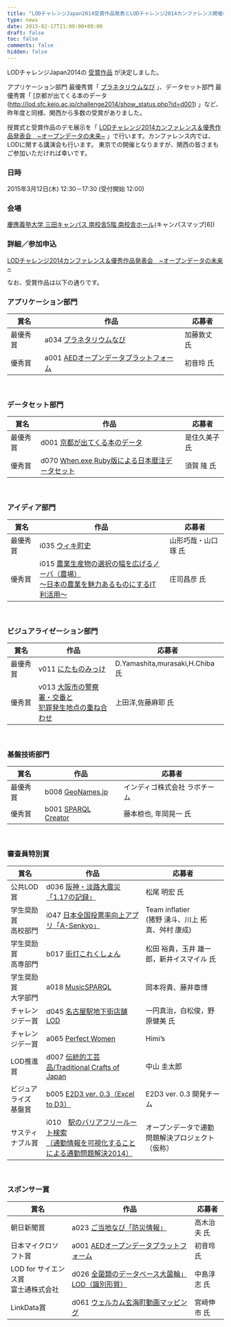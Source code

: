 ```yaml
---
title: "LODチャレンジJapan2014受賞作品発表とLODチャレンジ2014カンファレンス開催のお知らせ"
type: news
date: 2015-02-17T21:09:00+09:00
draft: false
toc: false
comments: false
hidden: false
---
```


LODチャレンジJapan2014の
[受賞作品](http://lod.sfc.keio.ac.jp/blog/?p=2586)
が決定しました。  


アプリケーション部門 最優秀賞「
[プラネタリウムなび](http://lod.sfc.keio.ac.jp/challenge2014/show_status.php?id=a034)
」、データセット部門 最優秀賞「
[京都が出てくる本のデータ(http://lod.sfc.keio.ac.jp/challenge2014/show_status.php?id=d001)
」など、昨年度と同様、関西から多数の受賞がありました。  


授賞式と受賞作品のデモ展示を「
[LODチャレンジ2014カンファレンス＆優秀作品発表会　~オープンデータの未来~](http://peatix.com/event/73984)
」で行います。カンファレンス内では、LODに関する講演会も行います。
東京での開催となりますが、関西の皆さまもご参加いただければ幸いです。  

### 日時

2015年3月12日(木) 12:30－17:30 (受付開始 12:00)  

### 会場

[慶應義塾大学 三田キャンパス 南校舎5階 南校舎ホール](http://www.keio.ac.jp/ja/access/mita.html#prg2)(キャンパスマップ[6])  

### 詳細／参加申込

[LODチャレンジ2014カンファレンス＆優秀作品発表会　~オープンデータの未来~](http://peatix.com/event/73984)  

なお、受賞作品は以下の通りです。  

### アプリケーション部門

賞名 | 作品 | 応募者
--- | --- | ---
最優秀賞 | a034 [プラネタリウムなび](http://lod.sfc.keio.ac.jp/challenge2014/show_status.php?id=a034) | 加藤敦丈 氏
優秀賞 | a001 [AEDオープンデータプラットフォーム](http://lod.sfc.keio.ac.jp/challenge2014/show_status.php?id=a001) | 初音玲 氏

<br />

### データセット部門

賞名 | 作品 | 応募者
--- | --- | ---
最優秀賞 | d001 [京都が出てくる本のデータ](http://lod.sfc.keio.ac.jp/challenge2014/show_status.php?id=d001) | 是住久美子 氏
優秀賞 | d070 [When.exe Ruby版による日本暦注データセット](http://lod.sfc.keio.ac.jp/challenge2014/show_status.php?id=d070) | 須賀 隆 氏

<br />

### アイディア部門

賞名 | 作品 | 応募者
--- | --- | ---
最優秀賞 | i035 [ウィキ町史](http://lod.sfc.keio.ac.jp/challenge2014/show_status.php?id=i035) | 山形巧哉・山口琢 氏
優秀賞 | i015 [農業生産物の選択の幅を広げるノーバ（農場）<br>～日本の農業を魅力あるものにするIT利活用～](http://lod.sfc.keio.ac.jp/challenge2014/show_status.php?id=i015) | 庄司昌彦 氏

<br />

### ビジュアライゼーション部門

賞名 | 作品 | 応募者
--- | --- | ---
最優秀賞 | v011 [にたものみっけ](http://lod.sfc.keio.ac.jp/challenge2014/show_status.php?id=v011) | D.Yamashita,murasaki,H.Chiba 氏
優秀賞 | v013 [大阪市の警察署・交番と<br>犯罪発生地点の重ね合わせ](http://lod.sfc.keio.ac.jp/challenge2014/show_status.php?id=v013) | 上田洋,佐藤麻耶 氏

<br />

### 基盤技術部門

賞名 | 作品 | 応募者
--- | --- | ---
最優秀賞 | b008 [GeoNames.jp](http://lod.sfc.keio.ac.jp/challenge2014/show_status.php?id=b008) | インディゴ株式会社 ラボチーム
優秀賞 | b001 [SPARQL Creator](http://lod.sfc.keio.ac.jp/challenge2014/show_status.php?id=b001) | 藤本椋也, 年岡晃一 氏

<br />

### 審査員特別賞

賞名 | 作品 | 応募者
--- | --- | ---
公共LOD賞 | d036 [阪神・淡路大震災「1.17の記録」](http://lod.sfc.keio.ac.jp/challenge2014/show_status.php?id=d036) | 松尾 明宏 氏
学生奨励賞<br>高校部門 | i047 [日本全国投票率向上アプリ「A-Senkyo」](http://lod.sfc.keio.ac.jp/challenge2014/show_status.php?id=i047) | Team inflatier<br>(猪野 湧斗、川上 拓真、舛村 康成)
学生奨励賞<br>高専部門 | b017 [街灯これくしょん](http://lod.sfc.keio.ac.jp/challenge2014/show_status.php?id=b017) | 松田 裕貴，玉井 雄一郎，新井イスマイル 氏
学生奨励賞<br>大学部門 | a018 [MusicSPARQL](http://lod.sfc.keio.ac.jp/challenge2014/show_status.php?id=a018) | 岡本将貴、藤井章博
チャレンジデー賞 | d045 [名古屋駅地下街店舗LOD](http://lod.sfc.keio.ac.jp/challenge2014/show_status.php?id=d045) | 一円真治，白松俊，野原健美 氏
チャレンジデー賞 | a065 [Perfect Women](http://lod.sfc.keio.ac.jp/challenge2014/show_status.php?id=a065) | Himi’s
LOD推進賞 | d007 [伝統的工芸品/Traditional Crafts of Japan](http://lod.sfc.keio.ac.jp/challenge2014/show_status.php?id=d007) | 中山 圭太郎
ビジュアライズ<br>基盤賞 | b005 [E2D3 ver. 0.3（Excel to D3）](http://lod.sfc.keio.ac.jp/challenge2014/show_status.php?id=b005) | E2D3 ver. 0.3 開発チーム
サスティナブル賞 | i010　[駅のバリアフリールート検索<br>（通勤情報を可視化することによる通勤問題解決2014）](http://lod.sfc.keio.ac.jp/challenge2014/show_status.php?id=i010) | オープンデータで通勤問題解決プロジェクト（仮称）

<br />

### スポンサー賞

賞名 | 作品 | 応募者
--- | --- | ---
朝日新聞賞 | a023 [ご当地なび「防災情報」](http://lod.sfc.keio.ac.jp/challenge2014/show_status.php?id=a023) | 高木治夫 氏
日本マイクロソフト賞 | a001 [AEDオープンデータプラットフォーム](http://lod.sfc.keio.ac.jp/challenge2014/show_status.php?id=a001) | 初音玲 氏
LOD for サイエンス賞<br>富士通株式会社 | d026 [全菌類のデータベース大菌輪」LOD（識別形質）](http://lod.sfc.keio.ac.jp/challenge2014/show_status.php?id=d026) | 中島淳志 氏
LinkData賞 | d061 [ウェルカム玄海町動画マッピング](http://lod.sfc.keio.ac.jp/challenge2014/show_status.php?id=d061) | 宮﨑伸市 氏

<br />
